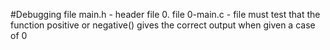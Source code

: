 #Debugging
file main.h - header file
0. file 0-main.c - file must test that the function positive or negative() gives the correct output when given a case of 0


